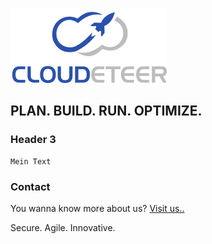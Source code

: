![cdt](https://raw.githubusercontent.com/cloudeteer/blog/master/images/CDT_250x120.png)

## PLAN. BUILD. RUN. OPTIMIZE.

### Header 3

```
Mein Text
```

### Contact

You wanna know more about us? [Visit us..](https://cloudeteer.de) 

Secure. Agile. Innovative.
